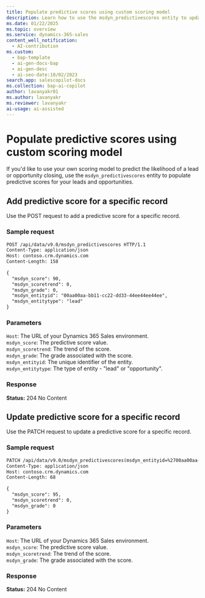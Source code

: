```yaml
---
title: Populate predictive scores using custom scoring model
description: Learn how to use the msdyn_predictivescores entity to update predictive lead and opportunity scores in your application."
ms.date: 01/22/2025
ms.topic: overview
ms.service: dynamics-365-sales
content_well_notification:
  - AI-contribution
ms.custom:
  - bap-template
  - ai-gen-docs-bap
  - ai-gen-desc
  - ai-seo-date:10/02/2023
search.app: salescopilot-docs
ms.collection: bap-ai-copilot
author: lavanyakr01
ms.author: lavanyakr
ms.reviewer: lavanyakr
ai-usage: ai-assisted
---
```


# Populate predictive scores using custom scoring model

If you'd like to use your own scoring model to predict the likelihood of a lead or opportunity closing, use the `msdyn_predictivescores` entity to populate predictive scores for your leads and opportunities. 

## Add predictive score for a specific record

Use the POST request to add a predictive score for a specific record. 

### Sample request


```rest
POST /api/data/v9.0/msdyn_predictivescores HTTP/1.1
Content-Type: application/json
Host: contoso.crm.dynamics.com
Content-Length: 158
 
{
  "msdyn_score": 90,
  "msdyn_scoretrend": 0,
  "msdyn_grade": 0,
  "msdyn_entityid": "00aa00aa-bb11-cc22-dd33-44ee44ee44ee",
  "msdyn_entitytype": "lead"
}
```

### Parameters

`Host`: The URL of your Dynamics 365 Sales environment.  
`msdyn_score`: The predictive score value.  
`msdyn_scoretrend`: The trend of the score.  
`msdyn_grade`: The grade associated with the score.  
`msdyn_entityid`: The unique identifier of the entity.  
`msdyn_entitytype`: The type of entity - "lead" or "opportunity".  

### Response

**Status:** 204 No Content

## Update predictive score for a specific record

Use the PATCH request to update a predictive score for a specific record.

### Sample request


```rest
PATCH /api/data/v9.0/msdyn_predictivescores(msdyn_entityid=%2700aa00aa-bb11-cc22-dd33-44ee44ee44ee%27,msdyn_entitytype=%27lead%27) HTTP/1.1
Content-Type: application/json
Host: contoso.crm.dynamics.com
Content-Length: 68
 
{
  "msdyn_score": 95,
  "msdyn_scoretrend": 0,
  "msdyn_grade": 0
}
```

### Parameters

`Host`: The URL of your Dynamics 365 Sales environment.  
`msdyn_score`: The predictive score value.  
`msdyn_scoretrend`: The trend of the score.  
`msdyn_grade`: The grade associated with the score.  

### Response

**Status:** 204 No Content